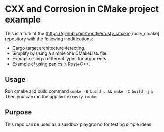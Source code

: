 # CXX and Corrosion in CMake project example

This is a fork of the (https://github.com/trondhe/rusty_cmake)[rusty_cmake] repository with the following modifications:

 - Cargo target architecture detecting.
 - Simplify by using a simple one CMakeLists file.
 - Exmaple using a different types for arguments.
 - Example of using panics in Rust+C++.

## Usage

Run cmake and build command `cmake -B build . && make -C build -j4`. Then you can ran the app `build/rusty_cmake`.
## Purpose

This repo can be used as a sandbox playground for testing simple ideas.
